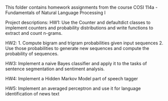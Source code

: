 This folder contains homework assignments from the course COSI 114a - Fundamentals of Natural Language Processing I

Project descriptions:
  HW1: Use the Counter and defaultdict classes to implement counters and probability distributions and write functions to extract and count n-grams.
  
  HW2: 1. Compute bigram and trigram probabilities given input sequences
       2. Use those probabilities to generate new sequences and compute the probability of sequences.
 
  HW3: Implement a naive Bayes classifier and apply it to the tasks of sentence segmentation and sentiment analysis.
  
  HW4: Implement a Hidden Markov Model part of speech tagger
  
  HW5: Implement an averaged perceptron and use it for language identification of news text
